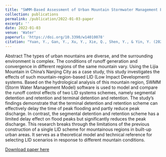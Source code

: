 ```yaml
---
title: "SWMM-Based Assessment of Urban Mountain Stormwater Management Effects under Different LID Scenarios"
collection: publications
permalink: /publication/2022-01-03-paper
excerpt: ''
date: 2022-01-03
venue: 'Water'
paperurl: 'https://doi.org/10.3390/w14010078'
citation: "Yuan, Y., Gan, Y., Xu, Y., Xie, Q., Shen, Y., & Yin, Y. (2022). SWMM-based assessment of urban mountain stormwater management effects under different LID scenarios. Water, 14(1), 78."
---
```


Abstract
The types of urban mountains are diverse, and the surrounding environment is complex. The conditions of runoff generation and convergence in different regions of the same mountain vary. Using the Lijia Mountain in China’s Nanjing City as a case study, this study investigates the effects of such mountain-region-based LID (Low Impact Development) systems. Based on the hydrological analysis of this mountain region, SWMM (Storm Water Management Model) software is used to model and compare the runoff control effects of two LID systems schemes, namely segmental detention and retention and terminal detention and retention. The study’s findings demonstrate that the terminal detention and retention scheme can effectively delay the time of peak flooding and partly reduce peak discharge. In contrast, the segmental detention and retention scheme has a limited delay effect on flood peaks but significantly reduces the peak discharge. This research breaks through the limitations of the previous construction of a single LID scheme for mountainous regions in built-up urban areas. It serves as a theoretical model and technical reference for selecting LID scenarios in response to different mountain conditions.


[Download paper here](http://sealxuyh.github.io/files/water-14-00078-v2.pdf)
